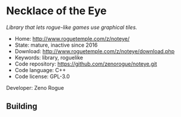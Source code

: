 # Necklace of the Eye

_Library that lets rogue-like games use graphical tiles._

- Home: http://www.roguetemple.com/z/noteye/
- State: mature, inactive since 2016
- Download: http://www.roguetemple.com/z/noteye/download.php
- Keywords: library, roguelike
- Code repository: https://github.com/zenorogue/noteye.git
- Code language: C++
- Code license: GPL-3.0

Developer: Zeno Rogue

## Building
